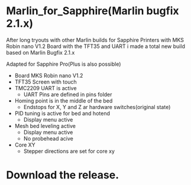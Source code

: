 # Marlin_for_Sapphire(Marlin bugfix 2.1.x)
After long tryouts with other Marlin builds for Sapphire Printers with MKS Robin nano V1.2 Board with the TFT35 and UART i made a total new build based on Marlin Bugfix 2.1.x

Adapted for Sapphire Pro(Plus is also possible)

- Board MKS Robin nano V1.2
- TFT35 Screen with touch
- TMC2209 UART is active
    * UART Pins are defined in pins folder
- Homing point is in the middle of the bed
   * Endstops for X, Y and Z ar hardware switches(original state)
- PID tuning is active for bed and hotend
   * Display menu active
- Mesh bed leveling active
  * Display menu active
  * No probehead acive
- Core XY
  * Stepper directions are set for core xy

# Download the release.
